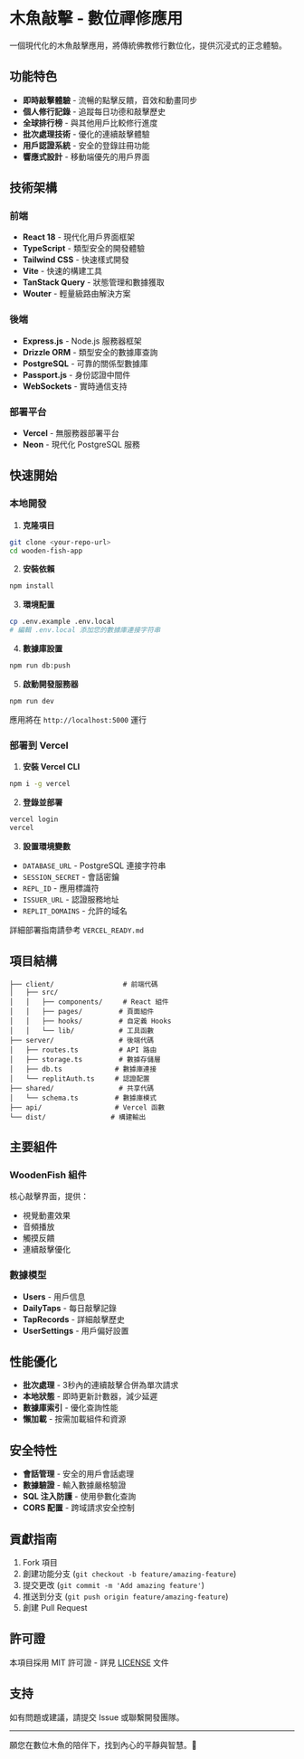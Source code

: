 # 木魚敲擊 - 數位禪修應用

一個現代化的木魚敲擊應用，將傳統佛教修行數位化，提供沉浸式的正念體驗。

## 功能特色

- **即時敲擊體驗** - 流暢的點擊反饋，音效和動畫同步
- **個人修行記錄** - 追蹤每日功德和敲擊歷史
- **全球排行榜** - 與其他用戶比較修行進度
- **批次處理技術** - 優化的連續敲擊體驗
- **用戶認證系統** - 安全的登錄註冊功能
- **響應式設計** - 移動端優先的用戶界面

## 技術架構

### 前端
- **React 18** - 現代化用戶界面框架
- **TypeScript** - 類型安全的開發體驗
- **Tailwind CSS** - 快速樣式開發
- **Vite** - 快速的構建工具
- **TanStack Query** - 狀態管理和數據獲取
- **Wouter** - 輕量級路由解決方案

### 後端
- **Express.js** - Node.js 服務器框架
- **Drizzle ORM** - 類型安全的數據庫查詢
- **PostgreSQL** - 可靠的關係型數據庫
- **Passport.js** - 身份認證中間件
- **WebSockets** - 實時通信支持

### 部署平台
- **Vercel** - 無服務器部署平台
- **Neon** - 現代化 PostgreSQL 服務

## 快速開始

### 本地開發

1. **克隆項目**
```bash
git clone <your-repo-url>
cd wooden-fish-app
```

2. **安裝依賴**
```bash
npm install
```

3. **環境配置**
```bash
cp .env.example .env.local
# 編輯 .env.local 添加您的數據庫連接字符串
```

4. **數據庫設置**
```bash
npm run db:push
```

5. **啟動開發服務器**
```bash
npm run dev
```

應用將在 `http://localhost:5000` 運行

### 部署到 Vercel

1. **安裝 Vercel CLI**
```bash
npm i -g vercel
```

2. **登錄並部署**
```bash
vercel login
vercel
```

3. **設置環境變數**
- `DATABASE_URL` - PostgreSQL 連接字符串
- `SESSION_SECRET` - 會話密鑰
- `REPL_ID` - 應用標識符
- `ISSUER_URL` - 認證服務地址
- `REPLIT_DOMAINS` - 允許的域名

詳細部署指南請參考 `VERCEL_READY.md`

## 項目結構

```
├── client/                 # 前端代碼
│   ├── src/
│   │   ├── components/     # React 組件
│   │   ├── pages/         # 頁面組件
│   │   ├── hooks/         # 自定義 Hooks
│   │   └── lib/           # 工具函數
├── server/                # 後端代碼
│   ├── routes.ts          # API 路由
│   ├── storage.ts         # 數據存儲層
│   ├── db.ts             # 數據庫連接
│   └── replitAuth.ts     # 認證配置
├── shared/                # 共享代碼
│   └── schema.ts         # 數據庫模式
├── api/                  # Vercel 函數
└── dist/                # 構建輸出
```

## 主要組件

### WoodenFish 組件
核心敲擊界面，提供：
- 視覺動畫效果
- 音頻播放
- 觸摸反饋
- 連續敲擊優化

### 數據模型
- **Users** - 用戶信息
- **DailyTaps** - 每日敲擊記錄
- **TapRecords** - 詳細敲擊歷史
- **UserSettings** - 用戶偏好設置

## 性能優化

- **批次處理** - 3秒內的連續敲擊合併為單次請求
- **本地狀態** - 即時更新計數器，減少延遲
- **數據庫索引** - 優化查詢性能
- **懶加載** - 按需加載組件和資源

## 安全特性

- **會話管理** - 安全的用戶會話處理
- **數據驗證** - 輸入數據嚴格驗證
- **SQL 注入防護** - 使用參數化查詢
- **CORS 配置** - 跨域請求安全控制

## 貢獻指南

1. Fork 項目
2. 創建功能分支 (`git checkout -b feature/amazing-feature`)
3. 提交更改 (`git commit -m 'Add amazing feature'`)
4. 推送到分支 (`git push origin feature/amazing-feature`)
5. 創建 Pull Request

## 許可證

本項目採用 MIT 許可證 - 詳見 [LICENSE](LICENSE) 文件

## 支持

如有問題或建議，請提交 Issue 或聯繫開發團隊。

---

願您在數位木魚的陪伴下，找到內心的平靜與智慧。🙏